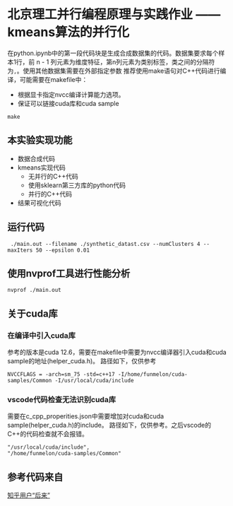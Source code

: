# 北京理工并行编程原理与实践作业 —— kmeans算法的并行化
在python.ipynb中的第一段代码块是生成合成数据集的代码。数据集要求每个样本1行，前 n - 1 列元素为维度特征，第n列元素为类别标签，类之间的分隔符为``,``。使用其他数据集需要在外部指定参数
推荐使用make语句对C++代码进行编译，可能需要在makefile中：
- 根据显卡指定nvcc编译计算能力选项。
- 保证可以链接cuda库和cuda sample
```shell
make
```
## 本实验实现功能
- 数据合成代码
- kmeans实现代码
  - 无并行的C++代码
  - 使用sklearn第三方库的python代码
  - 并行的C++代码
- 结果可视化代码
## 运行代码
```shell
 ./main.out --filename ./synthetic_datast.csv --numClusters 4 --maxIters 50 --epsilon 0.01 
```
## 使用nvprof工具进行性能分析
```shell
nvprof ./main.out
```
## 关于cuda库
### 在编译中引入cuda库
参考的版本是cuda 12.6，需要在makefile中需要为nvcc编译器引入cuda和cuda sample的地址(helper_cuda.h)。
路径如下，仅供参考
```shell
NVCCFLAGS = -arch=sm_75 -std=c++17 -I/home/funmelon/cuda-samples/Common -I/usr/local/cuda/include
```
### vscode代码检查无法识别cuda库
需要在c_cpp_properities.json中需要增加对cuda和cuda sample(helper_cuda.h)的include。
路径如下，仅供参考。之后vscode的C++的代码检查就不会报错。
```
"/usr/local/cuda/include",
"/home/funmelon/cuda-samples/Common"
```
## 参考代码来自
[知乎用户“后来”](https://www.zhihu.com/people/cai-wan-xian-14)